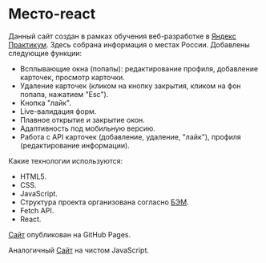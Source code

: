 # Место-react

Данный сайт создан в рамках обучения веб-разработке в [Яндекс Практикум](https://praktikum.yandex.ru/web/).
Здесь собрана информация о местах России. Добавлены следующие функции:
* Всплывающие окна (попапы): редактирование профиля, добавление карточек, просмотр карточки.
* Удаление карточек (кликом на кнопку закрытия, кликом на фон попапа, нажатием "Esc").
* Кнопка "лайк".
* Live-валидация форм.
* Плавное открытие и закрытие окон.
* Адаптивность под мобильную версию.
* Работа с API карточек (добавление, удаление, "лайк"), профиля (редактирование информации).

Какие технологии используются:
* HTML5.
* CSS.
* JavaScript.
* Структура проекта организована согласно [БЭМ](https://ru.bem.info/).
* Fetch API.
* React.

[Сайт](https://seriouscat96.github.io/mesto-react/) опубликован на GitHub Pages.

Аналогичный [Сайт](https://seriouscat96.github.io/mesto/) на чистом JavaScript.

